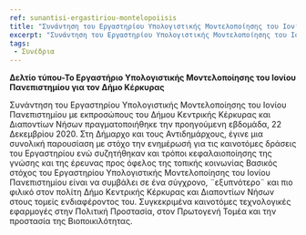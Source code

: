 ```yaml
---
ref: sunantisi-ergastiriou-montelopoiisis
title: "Συνάντηση του Εργαστηρίου Υπολογιστικής Μοντελοποίησης του Ιονίου Πανεπιστημίου με εκπροσώπους του Δήμου Κεντρικής Κέρκυρας και Διαποντίων Νήσων"
excerpt: "Συνάντηση του Εργαστηρίου Υπολογιστικής Μοντελοποίησης του Ιονίου Πανεπιστημίου με εκπροσώπους του Δήμου Κεντρικής Κέρκυρας και Διαποντίων Νήσων πραγματοποιήθηκε την προηγούμενη εβδομάδα, 22 Δεκεμβρίου 2020."
tags:
 - Συνέδρια
--- 
```

**Δελτίο τύπου-Το Εργαστήριο Υπολογιστικής Μοντελοποίησης του Ιονίου Πανεπιστημίου για τον Δήμο Κέρκυρας**

Συνάντηση του Εργαστηρίου Υπολογιστικής Μοντελοποίησης του Ιονίου Πανεπιστημίου με εκπροσώπους του Δήμου Κεντρικής Κέρκυρας και Διαποντίων Νήσων πραγματοποιήθηκε την προηγούμενη εβδομάδα, 22 Δεκεμβρίου 2020.
Στη Δήμαρχο και τους Αντιδημάρχους, έγινε μια συνολική παρουσίαση με στόχο την ενημέρωσή για τις καινοτόμες δράσεις του Εργαστηρίου ενώ συζητήθηκαν και τρόποι κεφαλαιοποίησης της γνώσης και της έρευνας προς όφελος της τοπικής κοινωνίας
Βασικός στόχος του Εργαστηρίου Υπολογιστικής Μοντελοποίησης του Ιονίου Πανεπιστημίου είναι να συμβάλει σε ένα σύγχρονο, ¨εξυπνότερο¨ και πιο φιλικό στον πολίτη Δήμο  Κεντρικής Κέρκυρας και Διαποντίων  Νήσων στους τομείς ενδιαφέροντος του. Συγκεκριμένα καινοτόμες τεχνολογικές εφαρμογές στην Πολιτική Προστασία, στον Πρωτογενή Τομέα και την προστασία της Βιοποικιλότητας.
